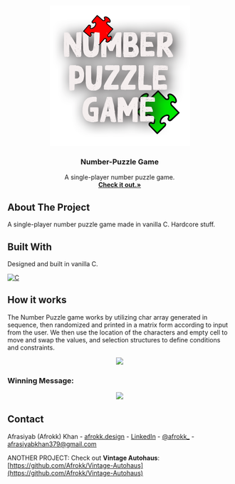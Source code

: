 <br/>
<div align="center">
  <a href="https://github.com/Afrokk/Number-Riddle-Puzzle-Game">
    <img src="images/clip.png" alt="Logo" width="315" height="315">
  </a>

  <h3 align="center">Number-Puzzle Game</h3>

  <p align="center">
    A single-player number puzzle game.
    <br />
    <a href="https://github.com/Afrokk/Number-Riddle-Puzzle-Game"><strong>Check it out.»</strong></a>
    <br />
  </p>
</div>

## About The Project

A single-player number puzzle game made in vanilla C. Hardcore stuff.

## Built With

Designed and built in vanilla C. 

[![C][C.com]][C-url]

## How it works
The Number Puzzle game works by utilizing char array generated in sequence, then randomized and printed in a matrix form according to input from the user. We then use the location of the characters and empty cell to move and swap the values, and selection structures to define conditions and constraints.

<p align="center">
  <img src="https://raw.githubusercontent.com/Afrokk/Number-Riddle-Puzzle-Game/main/images/output1.png">
</p>

### Winning Message:
<p align="center">
  <img src="https://raw.githubusercontent.com/Afrokk/Number-Riddle-Puzzle-Game/main/images/output2.png">
</p>

## Contact

Afrasiyab (Afrokk) Khan -  [afrokk.design](https://afrokk.design/home) - [LinkedIn](https://www.linkedin.com/in/afrasiyab-k/) - [@afrokk_](https://www.instagram.com/afrokk_/) - afrasiyabkhan379@gmail.com

ANOTHER PROJECT: Check out <strong>Vintage Autohaus</strong>: [https://github.com/Afrokk/Vintage-Autohaus](https://github.com/Afrokk/Vintage-Autohaus)

[C.com]: https://img.shields.io/badge/c-%2300599C.svg?style=for-the-badge&logo=c&logoColor=white
[C-url]: https://en.wikipedia.org/wiki/C_(programming_language)
